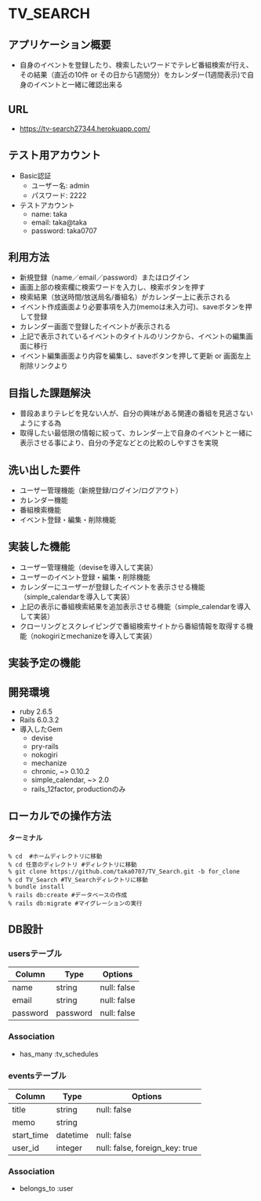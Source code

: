 # TV_SEARCH

## アプリケーション概要
- 自身のイベントを登録したり、検索したいワードでテレビ番組検索が行え、その結果（直近の10件 or その日から1週間分）をカレンダー(1週間表示)で自身のイベントと一緒に確認出来る

## URL
- https://tv-search27344.herokuapp.com/

## テスト用アカウント
- Basic認証
    - ユーザー名: admin
    - パスワード: 2222
- テストアカウント
    - name: taka
    - email: taka@taka
    - password: taka0707

## 利用方法
- 新規登録（name／email／password）またはログイン
- 画面上部の検索欄に検索ワードを入力し、検索ボタンを押す
- 検索結果（放送時間/放送局名/番組名）がカレンダー上に表示される
- イベント作成画面より必要事項を入力(memoは未入力可)、saveボタンを押して登録
- カレンダー画面で登録したイベントが表示される
- 上記で表示されているイベントのタイトルのリンクから、イベントの編集画面に移行
- イベント編集画面より内容を編集し、saveボタンを押して更新 or 画面左上削除リンクより

## 目指した課題解決
- 普段あまりテレビを見ない人が、自分の興味がある関連の番組を見逃さないようにする為
- 取得したい最低限の情報に絞って、カレンダー上で自身のイベントと一緒に表示させる事により、自分の予定などとの比較のしやすさを実現

## 洗い出した要件
- ユーザー管理機能（新規登録/ログイン/ログアウト）
- カレンダー機能
- 番組検索機能
- イベント登録・編集・削除機能

## 実装した機能
- ユーザー管理機能（deviseを導入して実装）
- ユーザーのイベント登録・編集・削除機能
- カレンダーにユーザーが登録したイベントを表示させる機能（simple_calendarを導入して実装）
- 上記の表示に番組検索結果を追加表示させる機能（simple_calendarを導入して実装）
- クローリングとスクレイピングで番組検索サイトから番組情報を取得する機能（nokogiriとmechanizeを導入して実装）

## 実装予定の機能

## 開発環境
- ruby 2.6.5
- Rails 6.0.3.2
- 導入したGem
    - devise
    - pry-rails
    - nokogiri
    - mechanize
    - chronic, ~> 0.10.2
    - simple_calendar, ~> 2.0
    - rails_12factor, productionのみ

## ローカルでの操作方法

#### ターミナル
```
% cd  #ホームディレクトリに移動
% cd 任意のディレクトリ #ディレクトリに移動
% git clone https://github.com/taka0707/TV_Search.git -b for_clone 
% cd TV_Search #TV_Searchディレクトリに移動
% bundle install
% rails db:create #データベースの作成
% rails db:migrate #マイグレーションの実行
```

## DB設計

### usersテーブル

|Column|Type|Options|
|------|----|-------|
|name|string|null: false|
|email|string|null: false|
|password|password|null: false|

### Association
- has_many :tv_schedules

### eventsテーブル

|Column|Type|Options|
|------|----|-------|
|title|string|null: false|
|memo|string|
|start_time|datetime|null: false|
|user_id|integer|null: false, foreign_key: true|

### Association
- belongs_to :user
